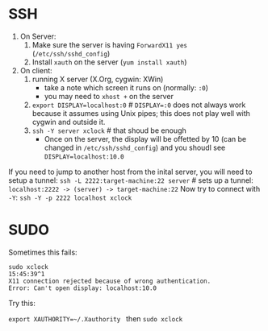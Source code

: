 # SSH

1. On Server:
   1. Make sure the server is having `ForwardX11 yes` (`/etc/ssh/sshd_config`)
   1. Install `xauth` on the server (`yum install xauth`)
1. On client:
   1. running X server (X.Org, cygwin: XWin)
      * take a note which screen it runs on (normally: `:0`)
      * you may need to `xhost +` on the server
   1. `export DISPLAY=localhost:0`  # `DISPLAY=:0` does not always work because it assumes using Unix pipes; this does not play well with cygwin and outside it.
   1. `ssh -Y server xclock`  # that shoud be enough
      * Once on the server, the display will be offetted by 10 (can be changed in `/etc/ssh/sshd_config`) and you shoudl see `DISPLAY=localhost:10.0`
      
If you need to jump to another host from the inital server, you will need to setup a tunnel:
`ssh -L 2222:target-machine:22 server`  # sets up a tunnel: `localhost:2222 -> (server) -> target-machine:22`
Now try to connect with `-Y`:
`ssh -Y -p 2222 localhost xclock`


# SUDO

Sometimes this fails:
```
sudo xclock                                                                                                                                                                        15:45:39^1
X11 connection rejected because of wrong authentication.
Error: Can't open display: localhost:10.0
```

Try this:

`export XAUTHORITY=~/.Xauthority ` then `sudo xclock`
